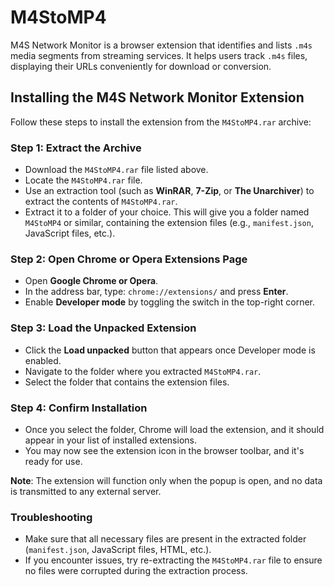 # M4StoMP4
M4S Network Monitor is a browser extension that identifies and lists `.m4s` media segments from streaming services. It helps users track `.m4s` files, displaying their URLs conveniently for download or conversion.


## Installing the M4S Network Monitor Extension

Follow these steps to install the extension from the `M4StoMP4.rar` archive:

### Step 1: Extract the Archive
- Download the `M4StoMP4.rar` file listed above.
- Locate the `M4StoMP4.rar` file.
- Use an extraction tool (such as **WinRAR**, **7-Zip**, or **The Unarchiver**) to extract the contents of `M4StoMP4.rar`.
- Extract it to a folder of your choice. This will give you a folder named `M4StoMP4` or similar, containing the extension files (e.g., `manifest.json`, JavaScript files, etc.).

### Step 2: Open Chrome or Opera Extensions Page
- Open **Google Chrome or Opera**.
- In the address bar, type: `chrome://extensions/` and press **Enter**.
- Enable **Developer mode** by toggling the switch in the top-right corner.

### Step 3: Load the Unpacked Extension
- Click the **Load unpacked** button that appears once Developer mode is enabled.
- Navigate to the folder where you extracted `M4StoMP4.rar`.
- Select the folder that contains the extension files.

### Step 4: Confirm Installation
- Once you select the folder, Chrome will load the extension, and it should appear in your list of installed extensions.
- You may now see the extension icon in the browser toolbar, and it's ready for use.

**Note**: The extension will function only when the popup is open, and no data is transmitted to any external server.

### Troubleshooting
- Make sure that all necessary files are present in the extracted folder (`manifest.json`, JavaScript files, HTML, etc.).
- If you encounter issues, try re-extracting the `M4StoMP4.rar` file to ensure no files were corrupted during the extraction process.
